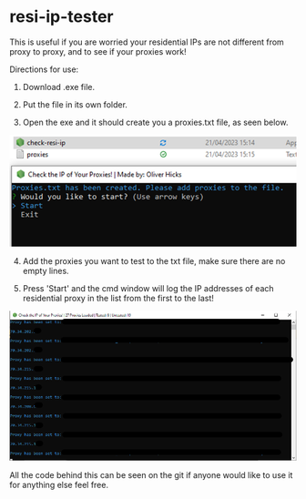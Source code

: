 # resi-ip-tester
This is useful if you are worried your residential IPs are not different from proxy to proxy, and to see if your proxies work!

Directions for use:

1. Download .exe file.

2. Put the file in its own folder.

3. Open the exe and it should create you a proxies.txt file, as seen below.

![Start Page](image.png)

4. Add the proxies you want to test to the txt file, make sure there are no empty lines.

5. Press 'Start' and the cmd window will log the IP addresses of each residential proxy in the list from the first to the last!

![cli](cli.png)

All the code behind this can be seen on the git if anyone would like to use it for anything else feel free.





